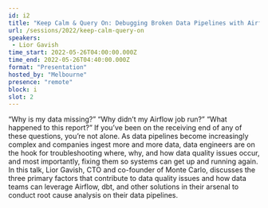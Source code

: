```yaml
---
id: i2
title: "Keep Calm & Query On: Debugging Broken Data Pipelines with Airflow"
url: /sessions/2022/keep-calm-query-on
speakers:
 - Lior Gavish
time_start: 2022-05-26T04:00:00.000Z
time_end: 2022-05-26T04:40:00.000Z
format: "Presentation"
hosted_by: "Melbourne"
presence: "remote"
block: i
slot: 2
---
```


“Why is my data missing?” “Why didn’t my Airflow job run?” “What happened to this report?” If you’ve been on the receiving end of any of these questions, you’re not alone. As data pipelines become increasingly complex and companies ingest more and more data, data engineers are on the hook for troubleshooting where, why, and how data quality issues occur, and most importantly, fixing them so systems can get up and running again. In this talk, Lior Gavish, CTO and co-founder of Monte Carlo, discusses the three primary factors that contribute to data quality issues and how data teams can leverage Airflow, dbt, and other solutions in their arsenal to conduct root cause analysis on their data pipelines.